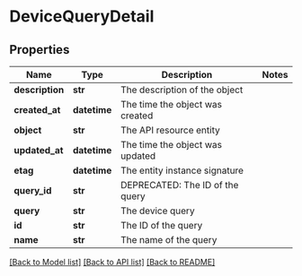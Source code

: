 # DeviceQueryDetail

## Properties
Name | Type | Description | Notes
------------ | ------------- | ------------- | -------------
**description** | **str** | The description of the object | 
**created_at** | **datetime** | The time the object was created | 
**object** | **str** | The API resource entity | 
**updated_at** | **datetime** | The time the object was updated | 
**etag** | **datetime** | The entity instance signature | 
**query_id** | **str** | DEPRECATED: The ID of the query | 
**query** | **str** | The device query | 
**id** | **str** | The ID of the query | 
**name** | **str** | The name of the query | 

[[Back to Model list]](../README.md#documentation-for-models) [[Back to API list]](../README.md#documentation-for-api-endpoints) [[Back to README]](../README.md)


